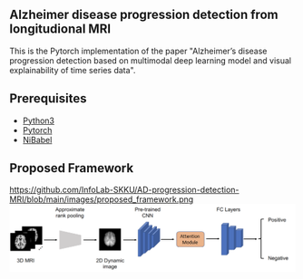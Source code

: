 ## Alzheimer disease progression detection from longitudional MRI
This is the Pytorch implementation of the paper "Alzheimer’s disease progression detection based on multimodal deep learning model and visual explainability of time series data". 

## Prerequisites
* [Python3](https://www.python.org/)
* [Pytorch](https://pytorch.org/)
* [NiBabel](https://nipy.org/nibabel/)

## Proposed Framework
https://github.com/InfoLab-SKKU/AD-progression-detection-MRI/blob/main/images/proposed_framework.png
![](https://github.com/UkyVision/alzheimer-project/blob/master/Dynamic%2BAttention%20for%20AD%20MRI%20classification/imgs/workflow.png)
